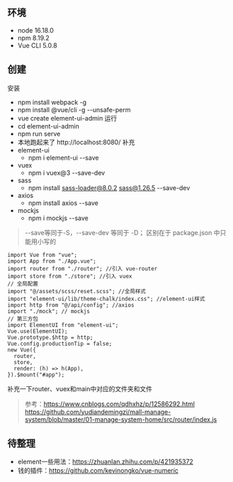 ## 环境
- node 16.18.0
- npm 8.19.2
- Vue CLI 5.0.8

## 创建
安装
- npm install webpack -g
- npm install @vue/cli -g --unsafe-perm
- vue create element-ui-admin
运行
- cd element-ui-admin
- npm run serve
- 本地跑起来了 http://localhost:8080/
补充
- element-ui
    - npm i element-ui --save
- vuex
    - npm i vuex@3 --save-dev
- sass
    - npm install sass-loader@8.0.2 sass@1.26.5  --save-dev
- axios
    - npm install axios --save
- mockjs
    - npm i mockjs --save

> --save等同于-S，--save-dev 等同于 -D； 区别在于 package.json 中只能用小写的

```
import Vue from "vue";
import App from "./App.vue";
import router from "./router"; //引入 vue-router
import store from "./store"; //引入 vuex
// 全局配置
import "@/assets/scss/reset.scss"; //全局样式
import "element-ui/lib/theme-chalk/index.css"; //element-ui样式
import http from "@/api/config"; //axios
import "./mock"; // mockjs
// 第三方包
import ElementUI from "element-ui";
Vue.use(ElementUI);
Vue.prototype.$http = http;
Vue.config.productionTip = false;
new Vue({
  router,
  store,
  render: (h) => h(App),
}).$mount("#app");
```
补充一下router、vuex和main中对应的文件夹和文件
> 参考：https://www.cnblogs.com/qdhxhz/p/12586292.html https://github.com/yudiandemingzi/mall-manage-system/blob/master/01-manage-system-home/src/router/index.js

## 待整理
- element一些用法：https://zhuanlan.zhihu.com/p/421935372
- 钱的插件：https://github.com/kevinongko/vue-numeric
